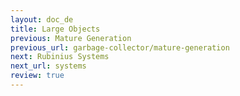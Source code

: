 ```yaml
---
layout: doc_de
title: Large Objects
previous: Mature Generation
previous_url: garbage-collector/mature-generation
next: Rubinius Systems
next_url: systems
review: true
---
```

